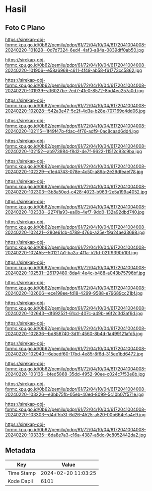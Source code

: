 # Hasil

## Foto C Plano

https://sirekap-obj-formc.kpu.go.id/0b62/pemilu/pdpr/61/72/04/10/04/6172041004008-20240220-101828--0d7d7324-6ed4-4af3-a84a-0839dff0ab50.jpg

https://sirekap-obj-formc.kpu.go.id/0b62/pemilu/pdpr/61/72/04/10/04/6172041004008-20240220-101906--e58a6968-c611-4f49-ab58-f61773cc5862.jpg

https://sirekap-obj-formc.kpu.go.id/0b62/pemilu/pdpr/61/72/04/10/04/6172041004008-20240220-101939--a16027be-7ed7-41e0-8572-8bd4ec257a0d.jpg

https://sirekap-obj-formc.kpu.go.id/0b62/pemilu/pdpr/61/72/04/10/04/6172041004008-20240220-102028--542a3e47-5c2f-4d3a-b28e-707169c4dd06.jpg

https://sirekap-obj-formc.kpu.go.id/0b62/pemilu/pdpr/61/72/04/10/04/6172041004008-20240220-102115--1f49f47b-fdac-4f76-adf9-0ac8caad6dd4.jpg

https://sirekap-obj-formc.kpu.go.id/0b62/pemilu/pdpr/61/72/04/10/04/6172041004008-20240220-102152--ab973984-f8d2-4e7f-9622-11512c93c9ba.jpg

https://sirekap-obj-formc.kpu.go.id/0b62/pemilu/pdpr/61/72/04/10/04/6172041004008-20240220-102229--c1ed4743-078e-4c50-a89a-2e29dfeaef78.jpg

https://sirekap-obj-formc.kpu.go.id/0b62/pemilu/pdpr/61/72/04/10/04/6172041004008-20240220-102303--3b8a50ed-c428-4023-b963-2e5a199a4052.jpg

https://sirekap-obj-formc.kpu.go.id/0b62/pemilu/pdpr/61/72/04/10/04/6172041004008-20240220-102338--22741a93-ea0b-4ef7-9dd0-132a92dbd740.jpg

https://sirekap-obj-formc.kpu.go.id/0b62/pemilu/pdpr/61/72/04/10/04/6172041004008-20240220-102421--280e61cb-4789-476b-a25e-f9a24ae33698.jpg

https://sirekap-obj-formc.kpu.go.id/0b62/pemilu/pdpr/61/72/04/10/04/6172041004008-20240220-102455--501217a1-ba2a-411a-b2fd-021f9390b10f.jpg

https://sirekap-obj-formc.kpu.go.id/0b62/pemilu/pdpr/61/72/04/10/04/6172041004008-20240220-102531--26179480-8da4-4e4c-b488-a043b75796bf.jpg

https://sirekap-obj-formc.kpu.go.id/0b62/pemilu/pdpr/61/72/04/10/04/6172041004008-20240220-102606--ece198ee-fd18-4299-9588-e79689cc21bf.jpg

https://sirekap-obj-formc.kpu.go.id/0b62/pemilu/pdpr/61/72/04/10/04/6172041004008-20240220-102643--df69252f-61cd-407c-a49b-e6f2c3d3af6d.jpg

https://sirekap-obj-formc.kpu.go.id/0b62/pemilu/pdpr/61/72/04/10/04/6172041004008-20240220-102836--bd858740-3d1f-4560-8b4d-1a499121afd5.jpg

https://sirekap-obj-formc.kpu.go.id/0b62/pemilu/pdpr/61/72/04/10/04/6172041004008-20240220-102940--6ebedf60-17bd-4e85-8f6d-315ee1bd6472.jpg

https://sirekap-obj-formc.kpu.go.id/0b62/pemilu/pdpr/61/72/04/10/04/6172041004008-20240220-103136--bfed5868-35dd-4952-90ee-c024c7f53e8b.jpg

https://sirekap-obj-formc.kpu.go.id/0b62/pemilu/pdpr/61/72/04/10/04/6172041004008-20240220-103226--e3bb75fb-05eb-40ed-8099-5c10b07f571e.jpg

https://sirekap-obj-formc.kpu.go.id/0b62/pemilu/pdpr/61/72/04/10/04/6172041004008-20240220-103303--d4df5b3f-6d26-4525-a520-00b664e1a4e9.jpg

https://sirekap-obj-formc.kpu.go.id/0b62/pemilu/pdpr/61/72/04/10/04/6172041004008-20240220-103335--6da8e7a3-c16a-4387-a5dc-9c8052442da2.jpg


## Metadata

| Key        | Value               |
| ---------- | ------------------- |
| Time Stamp | 2024-02-20 11:03:25 |
| Kode Dapil | 6101                |



